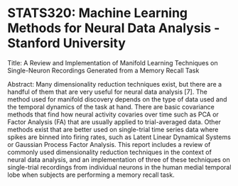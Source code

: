 # STATS320: Machine Learning Methods for Neural Data Analysis - Stanford University

Title: A Review and Implementation of Manifold Learning Techniques on Single-Neuron Recordings Generated from a Memory Recall Task

Abstract: Many dimensionality reduction techniques exist, but there are a handful of them that are very useful for neural data analysis [7]. The method used for manifold discovery depends on the type of data used and the temporal dynamics of the task at hand. There are basic covariance methods that find how neural activity covaries over time such as PCA or Factor Analysis (FA) that are usually applied to trial-averaged data. Other methods exist that are better used on single-trial time series data where spikes are binned into firing rates, such as Latent Linear Dynamical Systems or Gaussian Process Factor Analysis. This report includes a review of commonly used dimensionality reduction techniques in the context of neural data analysis, and an implementation of three of these techniques on single-trial recordings from individual neurons in the human medial temporal lobe when subjects are performing a memory recall task.
